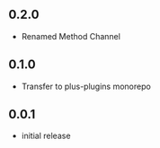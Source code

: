 ## 0.2.0

- Renamed Method Channel

## 0.1.0

- Transfer to plus-plugins monorepo

## 0.0.1

- initial release
